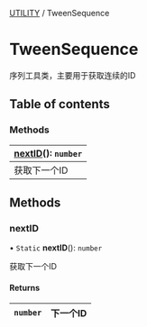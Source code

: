 [UTILITY](../groups/UTILITY.UTILITY.md) / TweenSequence

# TweenSequence <Badge type="tip" text="Class" /> <Score text="TweenSequence" />

序列工具类，主要用于获取连续的ID

## Table of contents

### Methods <Score text="Methods" /> 
| **[nextID](mw.TweenSequence.md#nextid)**(): `number`  |
| :-----|
| 获取下一个ID|

## Methods

### nextID <Score text="nextID" /> 

• `Static` **nextID**(): `number` 

获取下一个ID

#### Returns

| `number` | 下一个ID |
| :------ | :------ |

